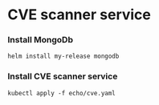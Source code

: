 # CVE scanner service

### Install MongoDb

```
helm install my-release mongodb

```

### Install CVE scanner service

```
kubectl apply -f echo/cve.yaml
```



